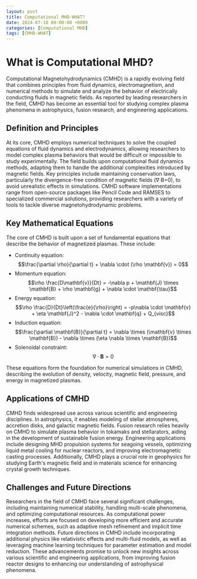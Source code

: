 ```yaml
---
layout: post
title: Computational MHD-WHAT?
date: 2024-07-18 00:00:00 +0800
categories: [Computational MHD]
tags: [CMHD-WHAT]
---
```


# What is Computational MHD?

Computational Magnetohydrodynamics (CMHD) is a rapidly evolving field that combines principles from fluid dynamics, electromagnetism, and numerical methods to simulate and analyze the behavior of electrically conducting fluids in magnetic fields. As reported by leading researchers in the field, CMHD has become an essential tool for studying complex plasma phenomena in astrophysics, fusion research, and engineering applications.

## Definition and Principles

At its core, CMHD employs numerical techniques to solve the coupled equations of fluid dynamics and electrodynamics, allowing researchers to model complex plasma behaviors that would be difficult or impossible to study experimentally. The field builds upon computational fluid dynamics methods, adapting them to handle the additional complexities introduced by magnetic fields. Key principles include maintaining conservation laws, particularly the divergence-free condition of magnetic fields (∇⋅B=0), to avoid unrealistic effects in simulations. CMHD software implementations range from open-source packages like Pencil Code and RAMSES to specialized commercial solutions, providing researchers with a variety of tools to tackle diverse magnetohydrodynamic problems.

## Key Mathematical Equations

The core of CMHD is built upon a set of fundamental equations that describe the behavior of magnetized plasmas. These include:

- Continuity equation: $$\frac{\partial \rho}{\partial t} + \nabla \cdot (\rho \mathbf{v}) = 0$$
- Momentum equation: $$\rho \frac{D\mathbf{v}}{Dt} = -\nabla p + \mathbf{J} \times \mathbf{B} + \rho \mathbf{g} + \nabla \cdot \mathbf{\tau}$$
- Energy equation: $$\rho \frac{D}{Dt}\left(\frac{e}{\rho}\right) = -p\nabla \cdot \mathbf{v} + \eta \mathbf{J}^2 - \nabla \cdot \mathbf{q} + Q_{visc}$$
- Induction equation: $$\frac{\partial \mathbf{B}}{\partial t} = \nabla \times (\mathbf{v} \times \mathbf{B}) - \nabla \times (\eta \nabla \times \mathbf{B})$$
- Solenoidal constraint: $$\nabla \cdot \mathbf{B} = 0$$

These equations form the foundation for numerical simulations in CMHD, describing the evolution of density, velocity, magnetic field, pressure, and energy in magnetized plasmas.

## Applications of CMHD

CMHD finds widespread use across various scientific and engineering disciplines. In astrophysics, it enables modeling of stellar atmospheres, accretion disks, and galactic magnetic fields. Fusion research relies heavily on CMHD to simulate plasma behavior in tokamaks and stellarators, aiding in the development of sustainable fusion energy. Engineering applications include designing MHD propulsion systems for seagoing vessels, optimizing liquid metal cooling for nuclear reactors, and improving electromagnetic casting processes. Additionally, CMHD plays a crucial role in geophysics for studying Earth's magnetic field and in materials science for enhancing crystal growth techniques.

## Challenges and Future Directions

Researchers in the field of CMHD face several significant challenges, including maintaining numerical stability, handling multi-scale phenomena, and optimizing computational resources. As computational power increases, efforts are focused on developing more efficient and accurate numerical schemes, such as adaptive mesh refinement and implicit time integration methods. Future directions in CMHD include incorporating additional physics like relativistic effects and multi-fluid models, as well as leveraging machine learning techniques for parameter estimation and model reduction. These advancements promise to unlock new insights across various scientific and engineering applications, from improving fusion reactor designs to enhancing our understanding of astrophysical phenomena.
